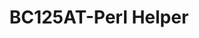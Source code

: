 ---
title: BC125AT-Perl Helper
order: 50
link: "https://github.com/itsmaxymoo/BC125AT-Perl-Helper"
link_enabled: true
description: "A tool to easily convert bc125at-perl's hard-to-work-with output to CSV, for easy editing in any spreadsheet editor."
image: bc125at-perl-helper.png
install: pip install bc125at-perl-helper
---